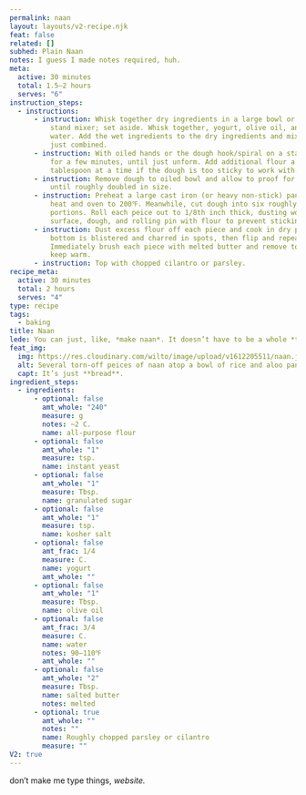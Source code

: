 ```yaml
---
permalink: naan
layout: layouts/v2-recipe.njk
feat: false
related: []
subhed: Plain Naan
notes: I guess I made notes required, huh.
meta:
  active: 30 minutes
  total: 1.5–2 hours
  serves: "6"
instruction_steps:
  - instructions:
      - instruction: Whisk together dry ingredients in a large bowl or the bowl of a
          stand mixer; set aside. Whisk together, yogurt, olive oil, and warm
          water. Add the wet ingredients to the dry ingredients and mix until
          just combined.
      - instruction: With oiled hands or the dough hook/spiral on a stand mixer, knead
          for a few minutes, until just unform. Add additional flour a
          tablespoon at a time if the dough is too sticky to work with.
      - instruction: Remove dough to oiled bowl and allow to proof for one hour, or
          until roughly doubled in size.
      - instruction: Preheat a large cast iron (or heavy non-stick) pan over medium-high
          heat and oven to 200℉. Meanwhile, cut dough into six roughly equal
          portions. Roll each peice out to 1/8th inch thick, dusting work
          surface, dough, and rolling pin with flour to prevent sticking.
      - instruction: Dust excess flour off each piece and cook in dry pan until the the
          bottom is blistered and charred in spots, then flip and repeat.
          Immediately brush each piece with melted butter and remove to oven to
          keep warm.
      - instruction: Top with chopped cilantro or parsley.
recipe_meta:
  active: 30 minutes
  total: 2 hours
  serves: "4"
type: recipe
tags:
  - baking
title: Naan
lede: You can just, like, *make naan*. It doesn’t have to be a whole *thing*.
feat_img:
  img: https://res.cloudinary.com/wilto/image/upload/v1612205511/naan.jpg
  alt: Several torn-off peices of naan atop a bowl of rice and aloo paneer.
  capt: It’s just **bread**.
ingredient_steps:
  - ingredients:
      - optional: false
        amt_whole: "240"
        measure: g
        notes: ~2 C.
        name: all-purpose flour
      - optional: false
        amt_whole: "1"
        measure: tsp.
        name: instant yeast
      - optional: false
        amt_whole: "1"
        measure: Tbsp.
        name: granulated sugar
      - optional: false
        amt_whole: "1"
        measure: tsp.
        name: kosher salt
      - optional: false
        amt_frac: 1/4
        measure: C.
        name: yogurt
        amt_whole: ""
      - optional: false
        amt_whole: "1"
        measure: Tbsp.
        name: olive oil
      - optional: false
        amt_frac: 3/4
        measure: C.
        name: water
        notes: 90–110℉
        amt_whole: ""
      - optional: false
        amt_whole: "2"
        measure: Tbsp.
        name: salted butter
        notes: melted
      - optional: true
        amt_whole: ""
        notes: ""
        name: Roughly chopped parsley or cilantro
        measure: ""
V2: true
---
```

don’t make me type things, *website.*